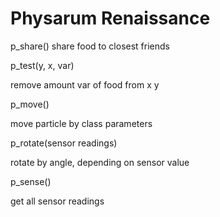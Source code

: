 # Physarum Renaissance
p_share()
  share food to closest friends
  
p_test(y, x, var)

  remove amount var of food from x y
  
p_move()

  move particle by class parameters
  
p_rotate(sensor readings)

  rotate by angle, depending on sensor value
  
p_sense()

  get all sensor readings

